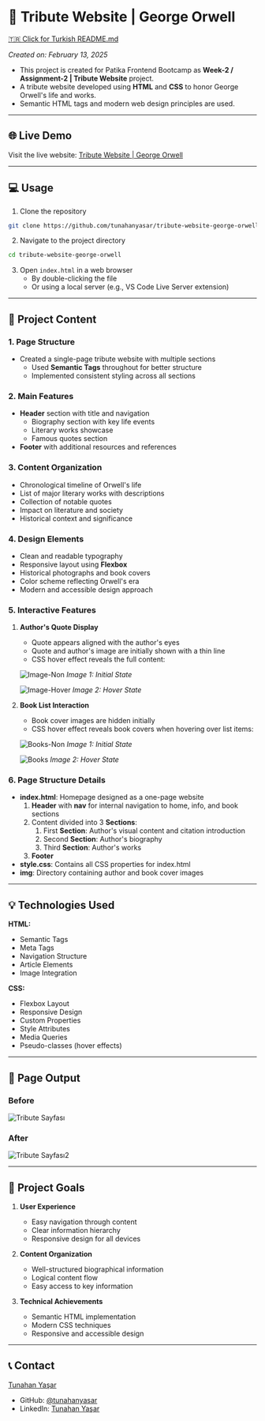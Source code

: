 # :closed_book: Tribute Website | George Orwell

[🇹🇷 Click for Turkish README.md](./README.tr.md)

*Created on: February 13, 2025*

* This project is created for Patika Frontend Bootcamp as **Week-2 / Assignment-2 | Tribute Website** project.
* A tribute website developed using **HTML** and **CSS** to honor George Orwell's life and works.
* Semantic HTML tags and modern web design principles are used.

---

## 🌐 Live Demo

Visit the live website: [Tribute Website | George Orwell](https://tribute-website-george-orwell.vercel.app)

---

## :computer: Usage

1. Clone the repository
```bash
git clone https://github.com/tunahanyasar/tribute-website-george-orwell.git
```

2. Navigate to the project directory
```bash
cd tribute-website-george-orwell
```

3. Open `index.html` in a web browser
   - By double-clicking the file
   - Or using a local server (e.g., VS Code Live Server extension)

---

## 📜 Project Content

### 1. Page Structure
- Created a single-page tribute website with multiple sections
  - Used **Semantic Tags** throughout for better structure
  - Implemented consistent styling across all sections

### 2. Main Features
- **Header** section with title and navigation
  - Biography section with key life events
  - Literary works showcase
  - Famous quotes section
- **Footer** with additional resources and references

### 3. Content Organization
- Chronological timeline of Orwell's life
- List of major literary works with descriptions
- Collection of notable quotes
- Impact on literature and society
- Historical context and significance

### 4. Design Elements
- Clean and readable typography
- Responsive layout using **Flexbox**
- Historical photographs and book covers
- Color scheme reflecting Orwell's era
- Modern and accessible design approach

### 5. Interactive Features
1. **Author's Quote Display**
   - Quote appears aligned with the author's eyes
   - Quote and author's image are initially shown with a thin line
   - CSS hover effect reveals the full content:
   
   ![Image-Non](./img-page/image-non.png)
   *Image 1: Initial State*
   
   ![Image-Hover](./img-page/img-hover.png)
   *Image 2: Hover State*

2. **Book List Interaction**
   - Book cover images are hidden initially
   - CSS hover effect reveals book covers when hovering over list items:
   
   ![Books-Non](./img-page/books-non.png)
   *Image 1: Initial State*
   
   ![Books](./img-page/books-hover.png)
   *Image 2: Hover State*

### 6. Page Structure Details
- **index.html**: Homepage designed as a one-page website
  1. **Header** with **nav** for internal navigation to home, info, and book sections
  2. Content divided into 3 **Sections**:
     1. First **Section**: Author's visual content and citation introduction
     2. Second **Section**: Author's biography
     3. Third **Section**: Author's works
  3. **Footer**
- **style.css**: Contains all CSS properties for index.html
- **img**: Directory containing author and book cover images

---

## 💡 Technologies Used

**HTML:**
* Semantic Tags
* Meta Tags
* Navigation Structure
* Article Elements
* Image Integration

**CSS:**
* Flexbox Layout
* Responsive Design
* Custom Properties
* Style Attributes
* Media Queries
* Pseudo-classes (hover effects)

---

## 📸 Page Output

### Before
![Tribute Sayfası](./img-page/webpage.png)

### After
![Tribute Sayfası2](./img-page/webpage-2.png)


---

## 🎯 Project Goals

1. **User Experience**
   - Easy navigation through content
   - Clear information hierarchy
   - Responsive design for all devices

2. **Content Organization**
   - Well-structured biographical information
   - Logical content flow
   - Easy access to key information

3. **Technical Achievements**
   - Semantic HTML implementation
   - Modern CSS techniques
   - Responsive and accessible design

---

## 📞 Contact

[Tunahan Yaşar](https://github.com/tunahanyasar)

* GitHub: [@tunahanyasar](https://github.com/tunahanyasar)
* LinkedIn: [Tunahan Yaşar](https://www.linkedin.com/in/tunahan-yasar/)


